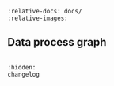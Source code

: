 ```{include} ../README.md
:relative-docs: docs/
:relative-images:
```

## Data process graph

```{include} dag.md
```

```{toctree}
:hidden:
changelog
```
